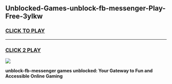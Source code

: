 
## Unblocked-Games-unblock-fb-messenger-Play-Free-3ylkw
<h3>
<a href="https://premium76.site?title=unblock-fb-messenger&ref=18A1">CLICK TO PLAY</a></h3>
<hr>

<h3>
<a href="https://premium76.site?title=unblock-fb-messenger&ref=18A1">CLICK 2 PLAY</a>
  
</h3>

<a href="https://premium76.site?title=unblock-fb-messenger&ref=18A1"><img src="https://clearcache.store/games.png"></a>


**unblock-fb-messenger games unblocked: Your Gateway to Fun and Accessible Online Gaming**
